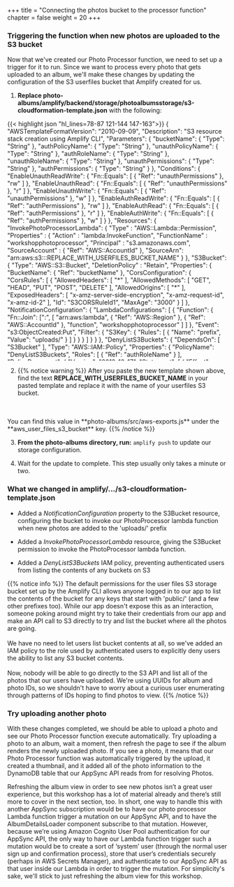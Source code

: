 +++
title = "Connecting the photos bucket to the processor function"
chapter = false
weight = 20
+++

### Triggering the function when new photos are uploaded to the S3 bucket
Now that we've created our Photo Processor function, we need to set up a trigger for it to run. Since we want to process every photo that gets uploaded to an album, we'll make these changes by updating the configuration of the S3 userfiles bucket that Amplify created for us.

1. **Replace photo-albums/amplify/backend/storage/photoalbumsstorage/s3-cloudformation-template.json** with the following:
<div style="height: 550px; overflow-y: scroll;">
{{< highlight json "hl_lines=78-87 121-144 147-163">}}
{
	"AWSTemplateFormatVersion": "2010-09-09",
	"Description": "S3 resource stack creation using Amplify CLI",
	"Parameters": {
		"bucketName": {
			"Type": "String"
		},
		"authPolicyName": {
			"Type": "String"
		},
		"unauthPolicyName": {
			"Type": "String"
		},
		"authRoleName": {
			"Type": "String"
		},
		"unauthRoleName": {
			"Type": "String"
		},
		"unauthPermissions": {
			"Type": "String"
		},
		"authPermissions": {
			"Type": "String"
		}
	},
	"Conditions": {
		"EnableUnauthReadWrite": {
			"Fn::Equals": [
				{
					"Ref": "unauthPermissions"
				},
				"rw"
			]
		},
		"EnableUnauthRead": {
			"Fn::Equals": [
				{
					"Ref": "unauthPermissions"
				},
				"r"
			]
		},
		"EnableUnauthWrite": {
			"Fn::Equals": [
				{
					"Ref": "unauthPermissions"
				},
				"w"
			]
		},
		"EnableAuthReadWrite": {
			"Fn::Equals": [
				{
					"Ref": "authPermissions"
				},
				"rw"
			]
		},
		"EnableAuthRead": {
			"Fn::Equals": [
				{
					"Ref": "authPermissions"
				},
				"r"
			]
		},
		"EnableAuthWrite": {
			"Fn::Equals": [
				{
					"Ref": "authPermissions"
				},
				"w"
			]
		}
	},
	"Resources": {
		"InvokePhotoProcessorLambda": {
			"Type" : "AWS::Lambda::Permission",
			"Properties" : {
				"Action" : "lambda:InvokeFunction",
				"FunctionName" : "workshopphotoprocessor",
				"Principal" : "s3.amazonaws.com",
				"SourceAccount" :  { "Ref": "AWS::AccountId" },
				"SourceArn": "arn:aws:s3:::REPLACE_WITH_USERFILES_BUCKET_NAME"
			}
		},
		"S3Bucket": {
			"Type": "AWS::S3::Bucket",
			"DeletionPolicy" : "Retain",
			"Properties": {
				"BucketName": {
					"Ref": "bucketName"
				},
				"CorsConfiguration": {
					"CorsRules": [
						{
							"AllowedHeaders": [
								"*"
							],
							"AllowedMethods": [
								"GET",
								"HEAD",
								"PUT",
								"POST",
								"DELETE"
							],
							"AllowedOrigins": [
								"*"
							],
							"ExposedHeaders": [
								"x-amz-server-side-encryption",
								"x-amz-request-id",
								"x-amz-id-2"
							],
							"Id": "S3CORSRuleId1",
							"MaxAge": "3000"
						}
					]
				},
				"NotificationConfiguration": {
					"LambdaConfigurations": [
						{
							"Function": {
								"Fn::Join": [":", [
									"arn:aws:lambda",
									{ "Ref": "AWS::Region" },
									{ "Ref": "AWS::AccountId" },
									"function",
									"workshopphotoprocessor"
									]
								]
							},
							"Event": "s3:ObjectCreated:Put",
							"Filter": {
								"S3Key": {
									"Rules": [ 
										{ "Name": "prefix", "Value": "uploads/" }
									]
								}
							}
						}
					]
				}
			}
		},
		"DenyListS3Buckets": {
			"DependsOn": [ "S3Bucket" ],
			"Type": "AWS::IAM::Policy",
			"Properties": {
				"PolicyName": "DenyListS3Buckets",
				"Roles": [ { "Ref": "authRoleName" } ],
				"PolicyDocument": {
					"Version": "2012-10-17",
					"Statement": [
						{
							"Effect": "Deny",
							"Action": [ "s3:ListBucket" ],
							"Resource": ["*"]
						}
					]
				}
			}
		},
		"S3UnauthPolicyRW": {
			"Condition": "EnableUnauthReadWrite",
			"DependsOn": [
				"S3Bucket"
			],
			"Type": "AWS::IAM::Policy",
			"Properties": {
				"PolicyName": {
					"Ref": "authPolicyName"
				},
				"Roles": [
					{
						"Ref": "unauthRoleName"
					}
				],
				"PolicyDocument": {
					"Version": "2012-10-17",
					"Statement": [
						{
							"Effect": "Allow",
							"Action": [
								"s3:GetObject",
								"s3:PutObject",
								"s3:DeleteObject"
							],
							"Resource": [
								{
									"Fn::Join": [
										"",
										[
											"arn:aws:s3:::",
											{
												"Ref": "S3Bucket"
											},
											"/public/*"
										]
									]
								}
							]
						},
						{
							"Effect": "Allow",
							"Action": [
								"s3:PutObject"
							],
							"Resource": [
								{
									"Fn::Join": [
										"",
										[
											"arn:aws:s3:::",
											{
												"Ref": "S3Bucket"
											},
											"/uploads/*"
										]
									]
								}
							]
						},
						{
							"Effect": "Allow",
							"Action": [
								"s3:GetObject"
							],
							"Resource": [
								{
									"Fn::Join": [
										"",
										[
											"arn:aws:s3:::",
											{
												"Ref": "S3Bucket"
											},
											"/protected/*"
										]
									]
								}
							]
						},
						{
							"Effect": "Allow",
							"Action": [
								"s3:ListBucket"
							],
							"Resource": [
								{
									"Fn::Join": [
										"",
										[
											"arn:aws:s3:::",
											{
												"Ref": "S3Bucket"
											}
										]
									]
								}
							],
							"Condition": {
								"StringLike": {
									"s3:prefix": [
										"public/",
										"public/*",
										"protected/",
										"protected/*"
									]
								}
							}
						}
					]
				}
			}
		},
		"S3UnauthPolicyR": {
			"Condition": "EnableUnauthRead",
			"DependsOn": [
				"S3Bucket"
			],
			"Type": "AWS::IAM::Policy",
			"Properties": {
				"PolicyName": {
					"Ref": "authPolicyName"
				},
				"Roles": [
					{
						"Ref": "unauthRoleName"
					}
				],
				"PolicyDocument": {
					"Version": "2012-10-17",
					"Statement": [
						{
							"Effect": "Allow",
							"Action": [
								"s3:ListBucket"
							],
							"Resource": [
								{
									"Fn::Join": [
										"",
										[
											"arn:aws:s3:::",
											{
												"Ref": "S3Bucket"
											}
										]
									]
								}
							],
							"Condition": {
								"StringLike": {
									"s3:prefix": [
										"public/",
										"public/*",
										"protected/",
										"protected/*"
									]
								}
							}
						},
						{
							"Effect": "Allow",
							"Action": [
								"s3:GetObject"
							],
							"Resource": [
								{
									"Fn::Join": [
										"",
										[
											"arn:aws:s3:::",
											{
												"Ref": "S3Bucket"
											},
											"/protected/*"
										]
									]
								},
								{
									"Fn::Join": [
										"",
										[
											"arn:aws:s3:::",
											{
												"Ref": "S3Bucket"
											},
											"/public/*"
										]
									]
								}
							]
						}
					]
				}
			}
		},
		"S3UnauthPolicyW": {
			"Condition": "EnableUnauthWrite",
			"DependsOn": [
				"S3Bucket"
			],
			"Type": "AWS::IAM::Policy",
			"Properties": {
				"PolicyName": {
					"Ref": "authPolicyName"
				},
				"Roles": [
					{
						"Ref": "unauthRoleName"
					}
				],
				"PolicyDocument": {
					"Version": "2012-10-17",
					"Statement": [
						{
							"Effect": "Allow",
							"Action": [
								"s3:PutObject",
								"s3:DeleteObject"
							],
							"Resource": [
								{
									"Fn::Join": [
										"",
										[
											"arn:aws:s3:::",
											{
												"Ref": "S3Bucket"
											},
											"/public/*"
										]
									]
								}
							]
						},
						{
							"Effect": "Allow",
							"Action": [
								"s3:PutObject"
							],
							"Resource": [
								{
									"Fn::Join": [
										"",
										[
											"arn:aws:s3:::",
											{
												"Ref": "S3Bucket"
											},
											"/uploads/*"
										]
									]
								}
							]
						}
					]
				}
			}
		},
		"S3AuthPolicyRW": {
			"Condition": "EnableAuthReadWrite",
			"DependsOn": [
				"S3Bucket"
			],
			"Type": "AWS::IAM::Policy",
			"Properties": {
				"PolicyName": {
					"Ref": "authPolicyName"
				},
				"Roles": [
					{
						"Ref": "authRoleName"
					}
				],
				"PolicyDocument": {
					"Version": "2012-10-17",
					"Statement": [
						{
							"Effect": "Allow",
							"Action": [
								"s3:GetObject",
								"s3:PutObject",
								"s3:DeleteObject"
							],
							"Resource": [
								{
									"Fn::Join": [
										"",
										[
											"arn:aws:s3:::",
											{
												"Ref": "S3Bucket"
											},
											"/public/*"
										]
									]
								},
								{
									"Fn::Join": [
										"",
										[
											"arn:aws:s3:::",
											{
												"Ref": "S3Bucket"
											},
											"/protected/${cognito-identity.amazonaws.com:sub}/*"
										]
									]
								},
								{
									"Fn::Join": [
										"",
										[
											"arn:aws:s3:::",
											{
												"Ref": "S3Bucket"
											},
											"/private/${cognito-identity.amazonaws.com:sub}/*"
										]
									]
								}
							]
						},
						{
							"Effect": "Allow",
							"Action": [
								"s3:PutObject"
							],
							"Resource": [
								{
									"Fn::Join": [
										"",
										[
											"arn:aws:s3:::",
											{
												"Ref": "S3Bucket"
											},
											"/uploads/*"
										]
									]
								}
							]
						},
						{
							"Effect": "Allow",
							"Action": [
								"s3:GetObject"
							],
							"Resource": [
								{
									"Fn::Join": [
										"",
										[
											"arn:aws:s3:::",
											{
												"Ref": "S3Bucket"
											},
											"/protected/*"
										]
									]
								}
							]
						},
						{
							"Effect": "Allow",
							"Action": [
								"s3:ListBucket"
							],
							"Resource": [
								{
									"Fn::Join": [
										"",
										[
											"arn:aws:s3:::",
											{
												"Ref": "S3Bucket"
											}
										]
									]
								}
							],
							"Condition": {
								"StringLike": {
									"s3:prefix": [
										"public/",
										"public/*",
										"protected/",
										"protected/*",
										"private/${cognito-identity.amazonaws.com:sub}/",
										"private/${cognito-identity.amazonaws.com:sub}/*"
									]
								}
							}
						}
					]
				}
			}
		},
		"S3AuthPolicyR": {
			"Condition": "EnableAuthRead",
			"DependsOn": [
				"S3Bucket"
			],
			"Type": "AWS::IAM::Policy",
			"Properties": {
				"PolicyName": {
					"Ref": "authPolicyName"
				},
				"Roles": [
					{
						"Ref": "authRoleName"
					}
				],
				"PolicyDocument": {
					"Version": "2012-10-17",
					"Statement": [
						{
							"Effect": "Allow",
							"Action": [
								"s3:ListBucket"
							],
							"Resource": [
								{
									"Fn::Join": [
										"",
										[
											"arn:aws:s3:::",
											{
												"Ref": "S3Bucket"
											}
										]
									]
								}
							],
							"Condition": {
								"StringLike": {
									"s3:prefix": [
										"public/",
										"public/*",
										"protected/",
										"protected/*"
									]
								}
							}
						},
						{
							"Effect": "Allow",
							"Action": [
								"s3:GetObject"
							],
							"Resource": [
								{
									"Fn::Join": [
										"",
										[
											"arn:aws:s3:::",
											{
												"Ref": "S3Bucket"
											},
											"/protected/*"
										]
									]
								},
								{
									"Fn::Join": [
										"",
										[
											"arn:aws:s3:::",
											{
												"Ref": "S3Bucket"
											},
											"/public/*"
										]
									]
								}
							]
						}
					]
				}
			}
		},
		"S3AuthPolicyW": {
			"Condition": "EnableAuthWrite",
			"DependsOn": [
				"S3Bucket"
			],
			"Type": "AWS::IAM::Policy",
			"Properties": {
				"PolicyName": {
					"Ref": "authPolicyName"
				},
				"Roles": [
					{
						"Ref": "authRoleName"
					}
				],
				"PolicyDocument": {
					"Version": "2012-10-17",
					"Statement": [
						{
							"Effect": "Allow",
							"Action": [
								"s3:GetObject",
								"s3:PutObject",
								"s3:DeleteObject"
							],
							"Resource": [
								{
									"Fn::Join": [
										"",
										[
											"arn:aws:s3:::",
											{
												"Ref": "S3Bucket"
											},
											"/public/*"
										]
									]
								},
								{
									"Fn::Join": [
										"",
										[
											"arn:aws:s3:::",
											{
												"Ref": "S3Bucket"
											},
											"/protected/${cognito-identity.amazonaws.com:sub}/*"
										]
									]
								},
								{
									"Fn::Join": [
										"",
										[
											"arn:aws:s3:::",
											{
												"Ref": "S3Bucket"
											},
											"/private/${cognito-identity.amazonaws.com:sub}/*"
										]
									]
								}
							]
						},
						{
							"Effect": "Allow",
							"Action": [
								"s3:PutObject"
							],
							"Resource": [
								{
									"Fn::Join": [
										"",
										[
											"arn:aws:s3:::",
											{
												"Ref": "S3Bucket"
											},
											"/uploads/*"
										]
									]
								}
							]
						},
						{
							"Effect": "Allow",
							"Action": [
								"s3:GetObject"
							],
							"Resource": [
								{
									"Fn::Join": [
										"",
										[
											"arn:aws:s3:::",
											{
												"Ref": "S3Bucket"
											},
											"/protected/*"
										]
									]
								}
							]
						},
						{
							"Effect": "Allow",
							"Action": [
								"s3:ListBucket"
							],
							"Resource": [
								{
									"Fn::Join": [
										"",
										[
											"arn:aws:s3:::",
											{
												"Ref": "S3Bucket"
											}
										]
									]
								}
							],
							"Condition": {
								"StringLike": {
									"s3:prefix": [
										"public/",
										"public/*",
										"protected/",
										"protected/*",
										"private/${cognito-identity.amazonaws.com:sub}/",
										"private/${cognito-identity.amazonaws.com:sub}/*"
									]
								}
							}
						}
					]
				}
			}
		}
	},
	"Outputs": {
		"BucketName": {
			"Value": {
				"Ref": "S3Bucket"
			},
			"Description": "Bucket name for the S3 bucket"
		},
		"Region": {
			"Value": {
				"Ref": "AWS::Region"
			}
		}
	}
}
{{< /highlight >}}
</div>

2. {{% notice warning %}}
After you paste the new template shown above, find the text **REPLACE_WITH_USERFILES_BUCKET_NAME** in your pasted template and replace it with the name of your userfiles S3 bucket. 
<br/>
<br/>
You can find this value in **photo-albums/src/aws-exports.js** under the **aws_user_files_s3_bucket** key.
{{% /notice %}}


3. **From the photo-albums directory, run:** `amplify push` to update our storage configuration. 

4. Wait for the update to complete. This step usually only takes a minute or two.

### What we changed in amplify/.../s3-cloudformation-template.json
- Added a *NotificationConfiguration* property to the S3Bucket resource, configuring the bucket to invoke our PhotoProcessor lambda function when new photos are added to the 'uploads/' prefix

- Added a *InvokePhotoProcessorLambda* resource, giving the S3Bucket permission to invoke the PhotoProcessor lambda function.

- Added a *DenyListS3Buckets* IAM policy, preventing authenticated users from listing the contents of any buckets on S3


{{% notice info %}}
The default permissions for the user files S3 storage bucket set up by the Amplify CLI allows anyone logged in to our app to list the contents of the bucket for any keys that start with 'public/' (and a few other prefixes too). While our app doesn't expose this as an interaction, someone poking around might try to take their credentials from our app and make an API call to S3 directly to try and list the bucket where all the photos are going. 
<br/>
<br/>
We have no need to let users list bucket contents at all, so we've added an IAM policy to the role used by authenticated users to explicitly deny users the ability to list any S3 bucket contents. 
<br/>
<br/>
Now, nobody will be able to go directly to the S3 API and list all of the photos that our users have uploaded. We're using UUIDs for album and photo IDs, so we shouldn't have to worry about a curious user enumerating through patterns of IDs hoping to find photos to view.
{{% /notice %}}

### Try uploading another photo

With these changes completed, we should be able to upload a photo and see our Photo Processor function execute automatically. Try uploading a photo to an album, wait a moment, then refresh the page to see if the album renders the newly uploaded photo. If you see a photo, it means that our Photo Processor function was automatically triggered by the upload, it created a thumbnail, and it added all of the photo information to the DynamoDB table that our AppSync API reads from for resolving Photos. 

Refreshing the album view in order to see new photos isn’t a great user experience, but this workshop has a lot of material already and there’s still more to cover in the next section, too. In short, one way to handle this with another AppSync subscription would be to have our photo processor Lambda function trigger a mutation on our AppSync API, and to have the AlbumDetailsLoader component subscribe to that mutation. However, because we’re using Amazon Cognito User Pool authentication for our AppSync API, the only way to have our Lambda function trigger such a mutation would be to create a sort of ‘system’ user (through the normal user sign up and confirmation process), store that user’s credentials securely (perhaps in AWS Secrets Manager), and authenticate to our AppSync API as that user inside our Lambda in order to trigger the mutation. For simplicity's sake, we'll stick to just refreshing the album view for this workshop.